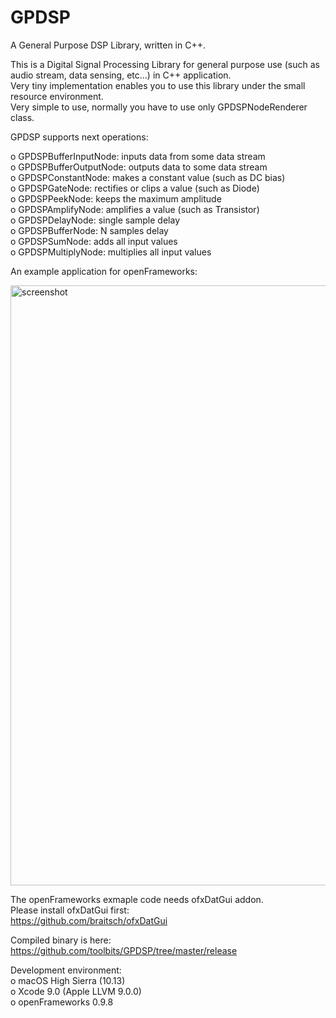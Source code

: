 # GPDSP
A General Purpose DSP Library, written in C++.  

This is a Digital Signal Processing Library for general purpose use (such as  
audio stream, data sensing, etc...) in C++ application.  
Very tiny implementation enables you to use this library under the small resource environment.  
Very simple to use, normally you have to use only GPDSPNodeRenderer class.  

GPDSP supports next operations:  

o GPDSPBufferInputNode: inputs data from some data stream  
o GPDSPBufferOutputNode: outputs data to some data stream  
o GPDSPConstantNode: makes a constant value (such as DC bias)  
o GPDSPGateNode: rectifies or clips a value (such as Diode)  
o GPDSPPeekNode: keeps the maximum amplitude  
o GPDSPAmplifyNode: amplifies a value (such as Transistor)  
o GPDSPDelayNode: single sample delay  
o GPDSPBufferNode: N samples delay  
o GPDSPSumNode: adds all input values  
o GPDSPMultiplyNode: multiplies all input values  

An example application for openFrameworks:  

<img width="960" alt="screenshot" src="https://user-images.githubusercontent.com/1215065/31654098-dfcbfa94-b35f-11e7-82df-b0464a10f22a.png">

The openFrameworks exmaple code needs ofxDatGui addon.  
Please install ofxDatGui first:  
https://github.com/braitsch/ofxDatGui

Compiled binary is here:  
https://github.com/toolbits/GPDSP/tree/master/release

Development environment:  
o macOS High Sierra (10.13)  
o Xcode 9.0 (Apple LLVM 9.0.0)  
o openFrameworks 0.9.8  
